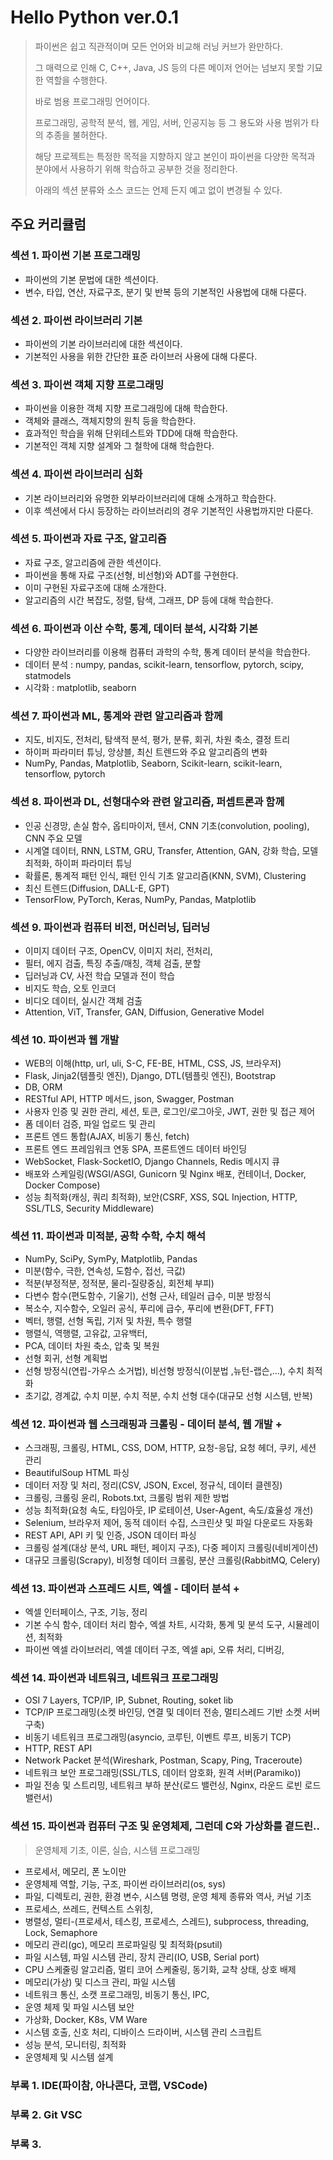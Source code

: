 # Hello Python ver.0.1

> 파이썬은 쉽고 직관적이며 모든 언어와 비교해 러닝 커브가 완만하다.
>
> 그 매력으로 인해 C, C++, Java, JS 등의 다른 메이저 언어는 넘보지 못할 기묘한 역할을 수행한다.
>
> 바로 범용 프로그래밍 언어이다.
>
> 프로그래밍, 공학적 분석, 웹, 게임, 서버, 인공지능 등
> 그 용도와 사용 범위가 타의 추종을 불허한다.
>
> 해당 프로젝트는 특정한 목적을 지향하지 않고 본인이 파이썬을 다양한 목적과 분야에서 사용하기 위해 학습하고 공부한 것을 정리한다.
>
> 아래의 섹션 분류와 소스 코드는 언제 든지 예고 없이 변경될 수 있다.

## 주요 커리큘럼

### 섹션 1. 파이썬 기본 프로그래밍

- 파이썬의 기본 문법에 대한 섹션이다.
- 변수, 타입, 연산, 자료구조, 분기 및 반복 등의 기본적인 사용법에 대해 다룬다.

### 섹션 2. 파이썬 라이브러리 기본

- 파이썬의 기본 라이브러리에 대한 섹션이다.
- 기본적인 사용을 위한 간단한 표준 라이브러 사용에 대해 다룬다.

### 섹션 3. 파이썬 객체 지향 프로그래밍

- 파이썬을 이용한 객체 지향 프로그래밍에 대해 학습한다.
- 객체와 클래스, 객체지향의 원칙 등을 학습한다.
- 효과적인 학습을 위해 단위테스트와 TDD에 대해 학습한다.
- 기본적인 객체 지향 설계와 그 철학에 대해 학습한다.

### 섹션 4. 파이썬 라이브러리 심화

- 기본 라이브러리와 유명한 외부라이브러리에 대해 소개하고 학습한다.
- 이후 섹션에서 다시 등장하는 라이브러리의 경우 기본적인 사용법까지만 다룬다.

### 섹션 5. 파이썬과 자료 구조, 알고리즘

- 자료 구조, 알고리즘에 관한 섹션이다.
- 파이썬을 통해 자료 구조(선형, 비선형)와 ADT를 구현한다.
- 이미 구현된 자료구조에 대해 소개한다.
- 알고리즘의 시간 복잡도, 정렬, 탐색, 그래프, DP 등에 대해 학습한다.

### 섹션 6. 파이썬과 이산 수학, 통계, 데이터 분석, 시각화 기본

- 다양한 라이브러리를 이용해 컴퓨터 과학의 수학, 통계 데이터 분석을 학습한다.
- 데이터 분석 : numpy, pandas, scikit-learn, tensorflow, pytorch, scipy, statmodels
- 시각화 : matplotlib, seaborn

### 섹션 7. 파이썬과 ML, 통계와 관련 알고리즘과 함께

- 지도, 비지도, 전처리, 탐색적 분석, 평가, 분류, 회귀, 차원 축소, 결정 트리
- 하이퍼 파라미터 튜닝, 앙상블, 최신 트렌드와 주요 알고리즘의 변화
- NumPy, Pandas, Matplotlib, Seaborn, Scikit-learn, scikit-learn, tensorflow, pytorch

### 섹션 8. 파이썬과 DL, 선형대수와 관련 알고리즘, 퍼셉트론과 함께

- 인공 신경망, 손실 함수, 옵티마이저, 텐서, CNN 기초(convolution, pooling), CNN 주요 모델
- 시계열 데이터, RNN, LSTM, GRU, Transfer, Attention, GAN, 강화 학습, 모델 최적화, 하이퍼 파라미터 튜닝
- 확률론, 통계적 패턴 인식, 패턴 인식 기초 알고리즘(KNN, SVM), Clustering
- 최신 트렌드(Diffusion, DALL-E, GPT)
- TensorFlow, PyTorch, Keras, NumPy, Pandas, Matplotlib

### 섹션 9. 파이썬과 컴퓨터 비전, 머신러닝, 딥러닝

- 이미지 데이터 구조, OpenCV, 이미지 처리, 전처리,
- 필터, 에지 검출, 특징 추출/매칭, 객체 검출, 분할
- 딥러닝과 CV, 사전 학습 모델과 전이 학습
- 비지도 학습, 오토 인코더
- 비디오 데이터, 실시간 객체 검출
- Attention, ViT, Transfer, GAN, Diffusion, Generative Model

### 섹션 10. 파이썬과 웹 개발

- WEB의 이해(http, url, uli, S-C, FE-BE, HTML, CSS, JS, 브라우저)
- Flask, Jinja2(템플릿 엔진), Django, DTL(템플릿 엔진), Bootstrap
- DB, ORM
- RESTful API, HTTP 메서드, json, Swagger, Postman
- 사용자 인증 및 권한 관리, 세션, 토큰, 로그인/로그아웃, JWT, 권한 및 접근 제어
- 폼 데이터 검증, 파일 업로드 및 관리
- 프론트 엔드 통합(AJAX, 비동기 통신, fetch)
- 프론트 엔드 프레임워크 연동 SPA, 프론트엔드 데이터 바인딩
- WebSocket, Flask-SocketIO, Django Channels, Redis 메시지 큐
- 배포와 스케일링(WSGI/ASGI, Gunicorn 및 Nginx 배포, 컨테이너, Docker, Docker Compose)
- 성능 최적화(캐싱, 쿼리 최적화), 보안(CSRF, XSS, SQL Injection, HTTP, SSL/TLS, Security Middleware)

### 섹션 11. 파이썬과 미적분, 공학 수학, 수치 해석

- NumPy, SciPy, SymPy, Matplotlib, Pandas
- 미분(함수, 극한, 연속성, 도함수, 접선, 극값)
- 적분(부정적분, 정적분, 물리-질량중심, 회전체 부피)
- 다변수 함수(편도함수, 기울기), 선형 근사, 테일러 급수, 미분 방정식
- 복소수, 지수함수, 오일러 공식, 푸리에 급수, 푸리에 변환(DFT, FFT)
- 벡터, 행렬, 선형 독립, 기저 및 차원, 특수 행렬
- 행렬식, 역행렬, 고유값, 고유백터,
- PCA, 데이터 차원 축소, 압축 및 복원
- 선형 회귀, 선형 계획법
- 선형 방정식(연립-가우스 소거법), 비선형 방정식(이분법 ,뉴턴-랩슨,...), 수치 최적화
- 초기값, 경계값, 수치 미분, 수치 적분, 수치 선형 대수(대규모 선형 시스템, 반복)

### 섹션 12. 파이썬과 웹 스크래핑과 크롤링 - 데이터 분석, 웹 개발 +

- 스크래핑, 크롤링, HTML, CSS, DOM, HTTP, 요청-응답, 요청 헤더, 쿠키, 세션 관리
- BeautifulSoup HTML 파싱
- 데이터 저장 및 처리, 정리(CSV, JSON, Excel, 정규식, 데이터 클렌징)
- 크롤링, 크롤링 윤리, Robots.txt, 크롤링 범위 제한 방법
- 성능 최적화(요청 속도, 타임아웃, IP 로테이션, User-Agent, 속도/효율성 개선)
- Selenium, 브라우저 제어, 동적 데이터 수집, 스크린샷 및 파일 다운로드 자동화
- REST API, API 키 및 인증, JSON 데이터 파싱
- 크롤링 설계(대상 분석, URL 패턴, 페이지 구조), 다중 페이지 크롤링(네비게이션)
- 대규모 크롤링(Scrapy), 비정형 데이터 크롤링, 분산 크롤링(RabbitMQ, Celery)

### 섹션 13. 파이썬과 스프레드 시트, 엑셀 - 데이터 분석 +

- 엑셀 인터페이스, 구조, 기능, 정리
- 기본 수식 함수, 데이터 처리 함수, 엑셀 차트, 시각화, 통계 및 분석 도구, 시뮬레이션, 최적화
- 파이썬 엑셀 라이브러리, 엑셀 데이터 구조, 엑셀 api, 오류 처리, 디버깅,

### 섹션 14. 파이썬과 네트워크, 네트워크 프로그래밍

- OSI 7 Layers, TCP/IP, IP, Subnet, Routing, soket lib
- TCP/IP 프로그래밍(소켓 바인딩, 연결 및 데이터 전송, 멀티스레드 기반 소켓 서버 구축)
- 비동기 네트워크 프로그래밍(asyncio, 코루틴, 이벤트 루프, 비동기 TCP)
- HTTP, REST API
- Network Packet 분석(Wireshark, Postman, Scapy, Ping, Traceroute)
- 네트워크 보안 프로그래밍(SSL/TLS, 데이터 암호화, 원격 서버(Paramiko))
- 파일 전송 및 스트리밍, 네트워크 부하 분산(로드 밸런싱, Nginx, 라운드 로빈 로드 밸런서)

### 섹션 15. 파이썬과 컴퓨터 구조 및 운영체제, 그런데 C와 가상화를 곁드린..

> 운영체제 기초, 이론, 실습, 시스템 프로그래밍

- 프로세서, 메모리, 폰 노이만
- 운영체제 역할, 기능, 구조, 파이썬 라이브러리(os, sys)
- 파일, 디렉토리, 권한, 환경 변수, 시스템 명령, 운영 체제 종류와 역사, 커널 기초
- 프로세스, 쓰레드, 컨텍스트 스위칭,
- 병렬성, 멀티-(프로세서, 테스킹, 프로세스, 스레드), subprocess, threading, Lock, Semaphore
- 메모리 관리(gc), 메모리 프로파일링 및 최적화(psutil)
- 파일 시스템, 파일 시스템 관리, 장치 관리(IO, USB, Serial port)
- CPU 스케줄링 알고리즘, 멀티 코어 스케줄링, 동기화, 교착 상태, 상호 배제
- 메모리(가상) 및 디스크 관리, 파일 시스템
- 네트워크 통신, 소캣 프로그래밍, 비동기 통신, IPC,
- 운영 체제 및 파일 시스템 보안
- 가상화, Docker, K8s, VM Ware
- 시스템 호출, 신호 처리, 디바이스 드라이버, 시스템 관리 스크립트
- 성능 분석, 모니터링, 최적화
- 운영체제 및 시스템 설계

### 부록 1. IDE(파이참, 아나콘다, 코랩, VSCode)

### 부록 2. Git VSC

### 부록 3. 
